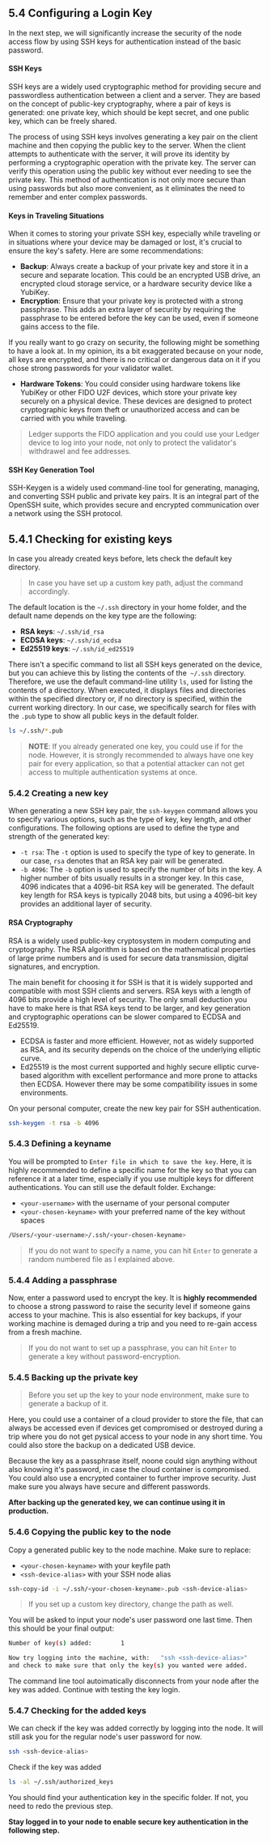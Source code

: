 ## 5.4 Configuring a Login Key

In the next step, we will significantly increase the security of the node access flow by using SSH keys for authentication instead of the basic password.

#### SSH Keys

SSH keys are a widely used cryptographic method for providing secure and passwordless authentication between a client and a server. They are based on the concept of public-key cryptography, where a pair of keys is generated: one private key, which should be kept secret, and one public key, which can be freely shared.

The process of using SSH keys involves generating a key pair on the client machine and then copying the public key to the server. When the client attempts to authenticate with the server, it will prove its identity by performing a cryptographic operation with the private key. The server can verify this operation using the public key without ever needing to see the private key. This method of authentication is not only more secure than using passwords but also more convenient, as it eliminates the need to remember and enter complex passwords.

#### Keys in Traveling Situations

When it comes to storing your private SSH key, especially while traveling or in situations where your device may be damaged or lost, it's crucial to ensure the key's safety. Here are some recommendations:

- **Backup**: Always create a backup of your private key and store it in a secure and separate location. This could be an encrypted USB drive, an encrypted cloud storage service, or a hardware security device like a YubiKey.
- **Encryption**: Ensure that your private key is protected with a strong passphrase. This adds an extra layer of security by requiring the passphrase to be entered before the key can be used, even if someone gains access to the file.

If you really want to go crazy on security, the following might be something to have a look at. In my opinion, its a bit exaggerated because on your node, all keys are encrypted, and there is no critical or dangerous data on it if you chose strong passwords for your validator wallet.

- **Hardware Tokens**: You could consider using hardware tokens like YubiKey or other FIDO U2F devices, which store your private key securely on a physical device. These devices are designed to protect cryptographic keys from theft or unauthorized access and can be carried with you while traveling.

> Ledger supports the FIDO application and you could use your Ledger device to log into your node, not only to protect the validator's withdrawel and fee addresses.

#### SSH Key Generation Tool

SSH-Keygen is a widely used command-line tool for generating, managing, and converting SSH public and private key pairs. It is an integral part of the OpenSSH suite, which provides secure and encrypted communication over a network using the SSH protocol.

## 5.4.1 Checking for existing keys

In case you already created keys before, lets check the default key directory.

> In case you have set up a custom key path, adjust the command accordingly.

The default location is the `~/.ssh` directory in your home folder, and the default name depends on the key type are the following:

- **RSA keys**: `~/.ssh/id_rsa`
- **ECDSA keys**: `~/.ssh/id_ecdsa`
- **Ed25519 keys**: `~/.ssh/id_ed25519`

There isn't a specific command to list all SSH keys generated on the device, but you can achieve this by listing the contents of the` ~/.ssh` directory. Therefore, we use the default command-line utility `ls`, used for listing the contents of a directory. When executed, it displays files and directories within the specified directory or, if no directory is specified, within the current working directory. In our case, we specifically search for files with the `.pub` type to show all public keys in the default folder.

```sh
ls ~/.ssh/*.pub
```

> **NOTE**: If you already generated one key, you could use if for the node. However, it is strongly recommended to always have one key pair for every application, so that a potential attacker can not get access to multiple authentication systems at once.

### 5.4.2 Creating a new key

When generating a new SSH key pair, the `ssh-keygen` command allows you to specify various options, such as the type of key, key length, and other configurations. The following options are used to define the type and strength of the generated key:

- `-t rsa`: The `-t` option is used to specify the type of key to generate. In our case, `rsa` denotes that an RSA key pair will be generated.
- `-b 4096`: The `-b` option is used to specify the number of bits in the key. A higher number of bits usually results in a stronger key. In this case, 4096 indicates that a 4096-bit RSA key will be generated. The default key length for RSA keys is typically 2048 bits, but using a 4096-bit key provides an additional layer of security.

#### RSA Cryptography

RSA is a widely used public-key cryptosystem in modern computing and cryptography. The RSA algorithm is based on the mathematical properties of large prime numbers and is used for secure data transmission, digital signatures, and encryption.

The main benefit for choosing it for SSH is that it is widely supported and compatible with most SSH clients and servers. RSA keys with a length of 4096 bits provide a high level of security. The only small deduction you have to make here is that RSA keys tend to be larger, and key generation and cryptographic operations can be slower compared to ECDSA and Ed25519.

- ECDSA is faster and more efficient. However, not as widely supported as RSA, and its security depends on the choice of the underlying elliptic curve.
- Ed25519 is the most current supported and highly secure elliptic curve-based algorithm with excellent performance and more prone to attacks then ECDSA. However there may be some compatibility issues in some environments.

On your personal computer, create the new key pair for SSH authentication.

```sh
ssh-keygen -t rsa -b 4096
```

### 5.4.3 Defining a keyname

You will be prompted to `Enter file in which to save the key`. Here, it is highly recommended to define a specific name for the key so that you can reference it at a later time, especially if you use multiple keys for different authentications. You can still use the default folder. Exchange:

- `<your-username>` with the username of your personal computer
- `<your-chosen-keyname>` with your preferred name of the key without spaces

```sh
/Users/<your-username>/.ssh/<your-chosen-keyname>
```

> If you do not want to specify a name, you can hit `Enter` to generate a random numbered file as I explained above.

### 5.4.4 Adding a passphrase

Now, enter a password used to encrypt the key. It is **highly recommended** to choose a strong password to raise the security level if someone gains access to your machine. This is also essential for key backups, if your working machine is demaged during a trip and you need to re-gain access from a fresh machine.

> If you do not want to set up a passphrase, you can hit `Enter` to generate a key without password-encryption.

### 5.4.5 Backing up the private key

> Before you set up the key to your node environment, make sure to generate a backup of it.

Here, you could use a container of a cloud provider to store the file, that can always be accessed even if devices get compromised or destroyed during a trip where you do not get pysical access to your node in any short time. You could also store the backup on a dedicated USB device.

Because the key as a passphrase itself, noone could sign anything without also knowing it's password, in case the cloud container is compromised. You could also use a encrypted container to further improve security. Just make sure you always have secure and different passwords.

**After backing up the generated key, we can continue using it in production.**

### 5.4.6 Copying the public key to the node

Copy a generated public key to the node machine. Make sure to replace:

- `<your-chosen-keyname>` with your keyfile path
- `<ssh-device-alias>` with your SSH node alias

```sh
ssh-copy-id -i ~/.ssh/<your-chosen-keyname>.pub <ssh-device-alias>
```

> If you set up a custom key directory, change the path as well.

You will be asked to input your node's user password one last time. Then this should be your final output:

```sh
Number of key(s) added:        1

Now try logging into the machine, with:   "ssh <ssh-device-alias>"
and check to make sure that only the key(s) you wanted were added.
```

The command line tool autoimatically disconnects from your node after the key was added. Continue with testing the key login.

### 5.4.7 Checking for the added keys

We can check if the key was added correctly by logging into the node. It will still ask you for the regular node's user password for now.

```sh
ssh <ssh-device-alias>
```

Check if the key was added

```sh
ls -al ~/.ssh/authorized_keys
```

You should find your authentication key in the specific folder. If not, you need to redo the previous step.

**Stay logged in to your node to enable secure key authentication in the following step.**
